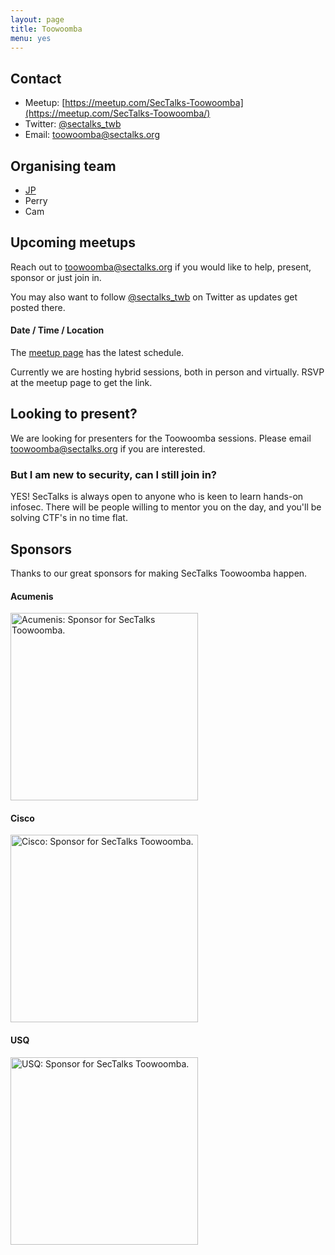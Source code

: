 ```yaml
---
layout: page
title: Toowoomba
menu: yes
---
```


## Contact 

* Meetup: [https://meetup.com/SecTalks-Toowoomba](https://meetup.com/SecTalks-Toowoomba/)
* Twitter: [@sectalks_twb](https://twitter.com/sectalks_twb)
* Email: [toowoomba@sectalks.org](mailto:toowoomba@sectalks.org)


## Organising team 

* [JP](https://linkedin.com/in/jp-haywood-aaab68134) 
* Perry
* Cam

## Upcoming meetups 

Reach out to [toowoomba@sectalks.org](mailto:toowoomba@sectalks.org) if you would like to help, present, sponsor or just join in.

You may also want to follow [@sectalks_twb](https://twitter.com/sectalks_twb) on Twitter as updates get posted there.

#### Date / Time / Location 

The [meetup page](https://meetup.com/SecTalks-Toowoomba) has the latest schedule.

Currently we are hosting hybrid sessions, both in person and virtually. RSVP at the meetup page to get the link.

## Looking to present?

We are looking for presenters for the Toowoomba sessions. 
Please email [toowoomba@sectalks.org](mailto:toowoomba@sectalks.org) if you are interested.

### But I am new to security, can I still join in?

YES! SecTalks is always open to anyone who is keen to learn hands-on infosec.
There will be people willing to mentor you on the day, and you'll be solving CTF's in no time flat.

## Sponsors
Thanks to our great sponsors for making SecTalks Toowoomba happen.

#### Acumenis

<a href="https://www.acumenis.com.au/" 
   title="Acumenis: Keeping it free - sponsor for SecTalks Toowoomba.">
    <img src="{{ site.baseurl }}/images/sponsors/Acumenis.png" 
         alt="Acumenis: Sponsor for SecTalks Toowoomba."
         width="300">
</a>
#### Cisco

<a href="https://www.talosintelligence.com/" 
   title="Cisco: Catering and streaming sponsor for SecTalks Toowoomba.">
    <img src="{{ site.baseurl }}/images/sponsors/cisco.jpg" 
         alt="Cisco: Sponsor for SecTalks Toowoomba."
         width="300">
</a>
#### USQ

<a href="https://www.usq.edu.au/" 
   title="USQ: Venue sponsor for SecTalks Toowoomba.">
    <img src="{{ site.baseurl }}/images/sponsors/USQ.png" 
         alt="USQ: Sponsor for SecTalks Toowoomba."
         width="300">
   </a>

